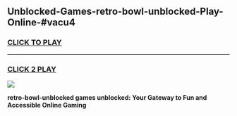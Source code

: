
## Unblocked-Games-retro-bowl-unblocked-Play-Online-#vacu4
<h3>
<a href="https://premium.freeplayer.one?title=retro-bowl-unblocked&ref=27F">CLICK TO PLAY</a></h3>
<hr>

<h3>
<a href="https://premium.freeplayer.one?title=retro-bowl-unblocked&ref=27F">CLICK 2 PLAY</a>
  
</h3>

<a href="https://premium.freeplayer.one?title=retro-bowl-unblocked&ref=27F"><img src="https://clearcache.store/games.png"></a>


**retro-bowl-unblocked games unblocked: Your Gateway to Fun and Accessible Online Gaming**
